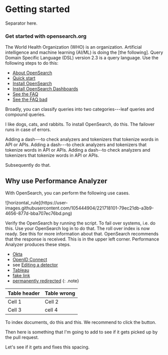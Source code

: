 # Getting started 
 
Separator here.
 
### Get started with opensearch.org
 
The World Health Organization (WHO) is an organization. 
Artificial intelligence and machine learning (AI/ML) is doing the [the following].
Query Domain Specific Language (DSL) version 2.3 is a query language. 
Use the following steps to do this:

- [About OpenSearch]({{site.url}}{{site.baseurl}}/opensearch/)
- [Quick start]({{site.url}}{{site.baseurl}}/quickstart/)
- [Install OpenSearch]({{site.url}}{{site.baseurl}}/opensearch/install/)
- [Install OpenSearch Dashboards]({{site.url}}{{site.baseurl}}/dashboards/install#get-started)
- [See the FAQ](https://opensearch.org/faq)
- [See the FAQ bad](https://opensearch.org/faqs/)

Broadly, you can classify queries into two categories---leaf queries and compound queries.

I like dogs, cats, and rabbits. To install OpenSearch, do this. The failover runs in case of errors.

Adding a dash---to check analyzers and tokenizers that tokenize words in API or APIs.
Adding a dash---to check analyzers and tokenizers that tokenize words in API or APIs.
Adding a dash--to check analyzers and tokenizers that tokenize words in API or APIs. 

Subsequently do that.

## Why use Performance Analyzer

<p>With OpenSearch, you can perform the following use cases.</p>
![horizontal_rule](https://user-images.githubusercontent.com/105444904/221718101-79ec21db-a3b9-4656-877d-bba707ec76bd.png)

Verify the OpenSearch by running the script. To fail over systems, i.e. do this. Use your OpenSearch log in to do that. The roll over index is now ready. See this for more information about that. OpenSearch recommends that the response is received. This is in the upper left corner. Performance Analyzer produces these steps.

- [Okta](https://developer.okta.com/docs/api/resources/oidc#well-knownopenid-configuration)
- [OpenID Connect](https://www.ibm.com/support/knowledgecenter/en/SSEQTP_8.5.5/com.ibm.websphere.wlp.doc/ae/rwlp_oidc_endpoint_urls.html)
- see [Editing a detector]({{site.url}}{{site.baseurl}}/security-analytics/usage/detectors/#editing-a-detector)
- [Tableau](https://github.com/opensearch-project/sql/blob/main/bi-connectors/TableauConnector/README.md)
- [fake link](http://example.example.example.com)
- [permanently redirected](https://curl.haxx.se/)
{: .note}

Table header | Table wrong
:--- | :---
Cell 1 | Cell 2
Cell 3 | cell 4


To index documents, do this and this. We recommend to click the button.

Then here is something that I'm going to add to see if it gets picked up by the pull request.

Let's see if it gets and fixes this  spacing.
